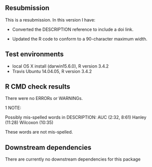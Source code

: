## Resubmission
This is a resubmission. In this version I have:

* Converted the DESCRIPTION reference to include a doi link.

* Updated the R code to conform to a 90-character maximum width.

## Test environments
* local OS X install (darwin15.6.0),  R version 3.4.2
* Travis Ubuntu 14.04.05, R version 3.4.2

## R CMD check results
There were no ERRORs or WARNINGs.

1 NOTE:

Possibly mis-spelled words in DESCRIPTION:
  AUC (2:32, 8:61)
  Hanley (11:28)
  Wilcoxon (10:35)

These words are not mis-spelled.

## Downstream dependencies
There are currently no downstream dependencies for this package

